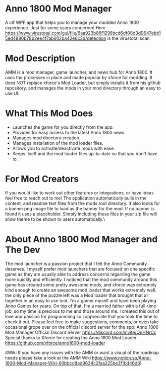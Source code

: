 # Anno 1800 Mod Manager
A c# WPF app that helps you to manage your modded Anno 1800 experience.
Just for some users concerned Here https://www.virustotal.com/gui/file/6aa923b86f1298bcd6df08d3d9647ebb15ed4880b78b2ee4f7ab602ba42e6c3d/detection is the virustotal scan
# Mod Description
AMM is a mod manager, game launcher, and news hub for Anno 1800. It uses the processes in place and made popular by xforce for modding. It does NOT replace xforce's Mod Loader, but simply installs it from his github repository, and manages the mods in your mod directory through an easy to use UI.
# What This Mod Does
- Launches the game for you directly from the app.
- Provides for easy access to the latest Anno 1800 news.
- Manages mod directory creation.
- Manages installation of the mod loader files.
- Allows you to activate/deactivate mods with ease.
- Keeps itself and the mod loader files up-to-date so that you don't have to.
# For Mod Creators
If you would like to work out other features or integrations, or have ideas feel free to reach out to me! The application automatically pulls in the content, and readme text files from the mods root directory. It also looks for a banner.png image file to load as the banner for the mod. If no banner is found it uses a placeholder. Simply including these files in your zip file will allow theme to be shown to users automatically.\
# About Anno 1800 Mod Manager and The Dev
The mod launcher is a passion project that I felt the Anno Community deserves. I myself prefer mod launchers that are focused on one specific game as they are usually able to address concerns regarding the game more quickly and efficiently. I noticed that the mod community around this game has created some pretty awesome mods, and xforce was extremely kind enough to create an awesome mod loader that works extremely well. the only piece of the puzzle left was a Mod loader that brought that all together in an easy to use tool.
I'm a gamer myself and have been playing Anno Games for years. On top of that, I'm a married father with a full-time job, so my time is precious to me and those around me. I created this out of love and passion for programming so I appreciate that you took the time to check it out. Please feel free to make suggestions, comments, or even take occasional grope over on the official discord server for the app: Anno 1800 Mod Manager Official Discord Server https://discord.com/invite/QuHNrCc
Special thanks to Xforce for creating the Anno 1800 Mod Loader https://github.com/xforce/anno1800-mod-loader

#Wiki
If you have any issues with the AMM or want a visual of the roadmap needs please take a look at the AMM Wiki https://www.notion.so/Anno-1800-Mod-Manager-Wiki-60bbcd8ad9634c2faa225be3f1bd46d6!
